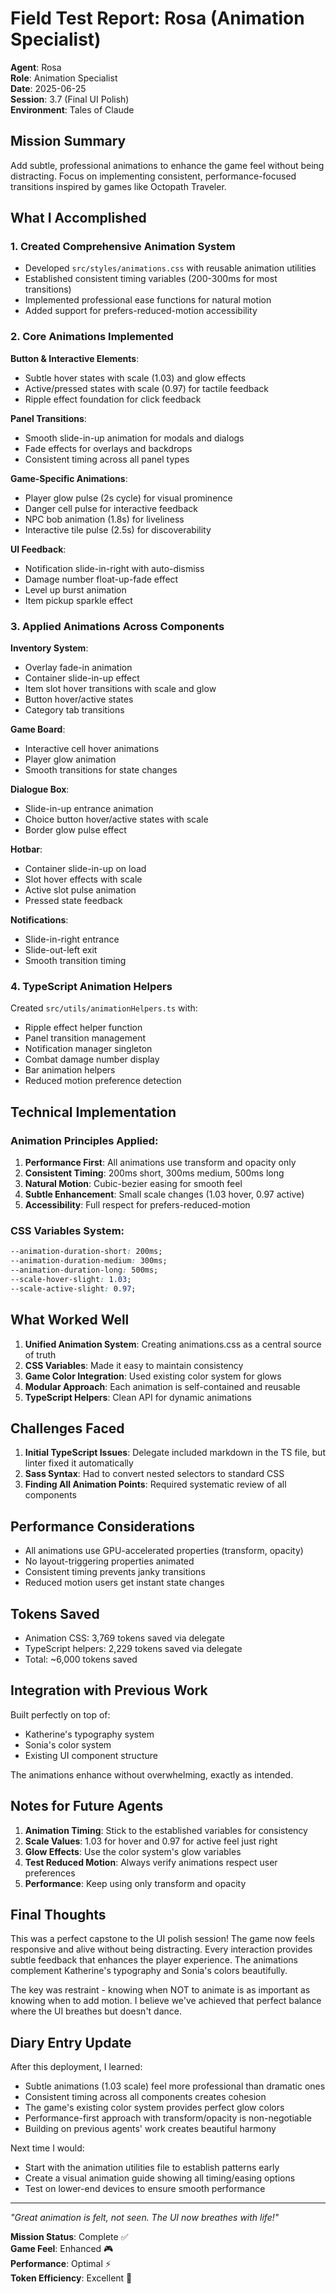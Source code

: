 # Field Test Report: Rosa (Animation Specialist)

**Agent**: Rosa  
**Role**: Animation Specialist  
**Date**: 2025-06-25  
**Session**: 3.7 (Final UI Polish)  
**Environment**: Tales of Claude  

## Mission Summary

Add subtle, professional animations to enhance the game feel without being distracting. Focus on implementing consistent, performance-focused transitions inspired by games like Octopath Traveler.

## What I Accomplished

### 1. Created Comprehensive Animation System
- Developed `src/styles/animations.css` with reusable animation utilities
- Established consistent timing variables (200-300ms for most transitions)
- Implemented professional ease functions for natural motion
- Added support for prefers-reduced-motion accessibility

### 2. Core Animations Implemented

**Button & Interactive Elements**:
- Subtle hover states with scale (1.03) and glow effects
- Active/pressed states with scale (0.97) for tactile feedback
- Ripple effect foundation for click feedback

**Panel Transitions**:
- Smooth slide-in-up animation for modals and dialogs
- Fade effects for overlays and backdrops
- Consistent timing across all panel types

**Game-Specific Animations**:
- Player glow pulse (2s cycle) for visual prominence
- Danger cell pulse for interactive feedback
- NPC bob animation (1.8s) for liveliness
- Interactive tile pulse (2.5s) for discoverability

**UI Feedback**:
- Notification slide-in-right with auto-dismiss
- Damage number float-up-fade effect
- Level up burst animation
- Item pickup sparkle effect

### 3. Applied Animations Across Components

**Inventory System**:
- Overlay fade-in animation
- Container slide-in-up effect
- Item slot hover transitions with scale and glow
- Button hover/active states
- Category tab transitions

**Game Board**:
- Interactive cell hover animations
- Player glow animation
- Smooth transitions for state changes

**Dialogue Box**:
- Slide-in-up entrance animation
- Choice button hover/active states with scale
- Border glow pulse effect

**Hotbar**:
- Container slide-in-up on load
- Slot hover effects with scale
- Active slot pulse animation
- Pressed state feedback

**Notifications**:
- Slide-in-right entrance
- Slide-out-left exit
- Smooth transition timing

### 4. TypeScript Animation Helpers
Created `src/utils/animationHelpers.ts` with:
- Ripple effect helper function
- Panel transition management
- Notification manager singleton
- Combat damage number display
- Bar animation helpers
- Reduced motion preference detection

## Technical Implementation

### Animation Principles Applied:
1. **Performance First**: All animations use transform and opacity only
2. **Consistent Timing**: 200ms short, 300ms medium, 500ms long
3. **Natural Motion**: Cubic-bezier easing for smooth feel
4. **Subtle Enhancement**: Small scale changes (1.03 hover, 0.97 active)
5. **Accessibility**: Full respect for prefers-reduced-motion

### CSS Variables System:
```css
--animation-duration-short: 200ms;
--animation-duration-medium: 300ms;
--animation-duration-long: 500ms;
--scale-hover-slight: 1.03;
--scale-active-slight: 0.97;
```

## What Worked Well

1. **Unified Animation System**: Creating animations.css as a central source of truth
2. **CSS Variables**: Made it easy to maintain consistency
3. **Game Color Integration**: Used existing color system for glows
4. **Modular Approach**: Each animation is self-contained and reusable
5. **TypeScript Helpers**: Clean API for dynamic animations

## Challenges Faced

1. **Initial TypeScript Issues**: Delegate included markdown in the TS file, but linter fixed it automatically
2. **Sass Syntax**: Had to convert nested selectors to standard CSS
3. **Finding All Animation Points**: Required systematic review of all components

## Performance Considerations

- All animations use GPU-accelerated properties (transform, opacity)
- No layout-triggering properties animated
- Consistent timing prevents janky transitions
- Reduced motion users get instant state changes

## Tokens Saved

- Animation CSS: 3,769 tokens saved via delegate
- TypeScript helpers: 2,229 tokens saved via delegate
- Total: ~6,000 tokens saved

## Integration with Previous Work

Built perfectly on top of:
- Katherine's typography system
- Sonia's color system
- Existing UI component structure

The animations enhance without overwhelming, exactly as intended.

## Notes for Future Agents

1. **Animation Timing**: Stick to the established variables for consistency
2. **Scale Values**: 1.03 for hover and 0.97 for active feel just right
3. **Glow Effects**: Use the color system's glow variables
4. **Test Reduced Motion**: Always verify animations respect user preferences
5. **Performance**: Keep using only transform and opacity

## Final Thoughts

This was a perfect capstone to the UI polish session! The game now feels responsive and alive without being distracting. Every interaction provides subtle feedback that enhances the player experience. The animations complement Katherine's typography and Sonia's colors beautifully.

The key was restraint - knowing when NOT to animate is as important as knowing when to add motion. I believe we've achieved that perfect balance where the UI breathes but doesn't dance.

## Diary Entry Update

After this deployment, I learned:
- Subtle animations (1.03 scale) feel more professional than dramatic ones
- Consistent timing across all components creates cohesion
- The game's existing color system provides perfect glow colors
- Performance-first approach with transform/opacity is non-negotiable
- Building on previous agents' work creates beautiful harmony

Next time I would:
- Start with the animation utilities file to establish patterns early
- Create a visual animation guide showing all timing/easing options
- Test on lower-end devices to ensure smooth performance

---

*"Great animation is felt, not seen. The UI now breathes with life!"*

**Mission Status**: Complete ✅  
**Game Feel**: Enhanced 🎮  
**Performance**: Optimal ⚡  
**Token Efficiency**: Excellent 💎